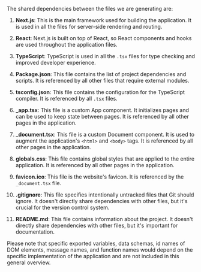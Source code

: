 The shared dependencies between the files we are generating are:

1. **Next.js**: This is the main framework used for building the application. It is used in all the files for server-side rendering and routing.

2. **React**: Next.js is built on top of React, so React components and hooks are used throughout the application files.

3. **TypeScript**: TypeScript is used in all the `.tsx` files for type checking and improved developer experience.

4. **Package.json**: This file contains the list of project dependencies and scripts. It is referenced by all other files that require external modules.

5. **tsconfig.json**: This file contains the configuration for the TypeScript compiler. It is referenced by all `.tsx` files.

6. **_app.tsx**: This file is a custom App component. It initializes pages and can be used to keep state between pages. It is referenced by all other pages in the application.

7. **_document.tsx**: This file is a custom Document component. It is used to augment the application's `<html>` and `<body>` tags. It is referenced by all other pages in the application.

8. **globals.css**: This file contains global styles that are applied to the entire application. It is referenced by all other pages in the application.

9. **favicon.ico**: This file is the website's favicon. It is referenced by the `_document.tsx` file.

10. **.gitignore**: This file specifies intentionally untracked files that Git should ignore. It doesn't directly share dependencies with other files, but it's crucial for the version control system.

11. **README.md**: This file contains information about the project. It doesn't directly share dependencies with other files, but it's important for documentation.

Please note that specific exported variables, data schemas, id names of DOM elements, message names, and function names would depend on the specific implementation of the application and are not included in this general overview.